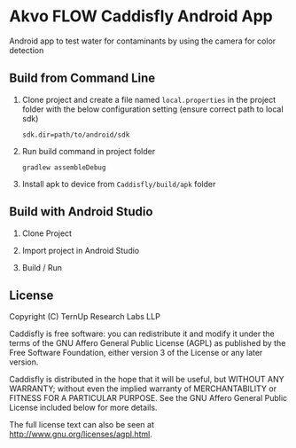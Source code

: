 Akvo FLOW Caddisfly Android App
===============================

Android app to test water for contaminants by using the camera for color detection


Build from Command Line
-----------------------

1. Clone project and create a file named `local.properties` in the project folder with
   the below configuration setting (ensure correct path to local sdk)

    ```
    sdk.dir=path/to/android/sdk
    ```

2. Run build command in project folder

    ```
    gradlew assembleDebug
    ```

3. Install apk to device from `Caddisfly/build/apk` folder


Build with Android Studio
-------------------------

1. Clone Project

2. Import project in Android Studio

3. Build / Run


License
-------

Copyright (C) TernUp Research Labs LLP

Caddisfly is free software: you can redistribute it and modify it under the terms of
the GNU Affero General Public License (AGPL) as published by the Free Software Foundation,
either version 3 of the License or any later version.

Caddisfly is distributed in the hope that it will be useful, but WITHOUT ANY WARRANTY;
without even the implied warranty of MERCHANTABILITY or FITNESS FOR A PARTICULAR PURPOSE.
See the GNU Affero General Public License included below for more details.

The full license text can also be seen at <http://www.gnu.org/licenses/agpl.html>.
